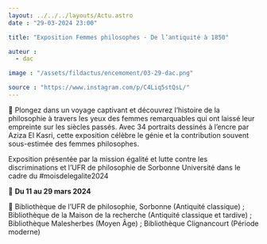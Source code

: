 ```yaml
---
layout: ../../../layouts/Actu.astro
date : "29-03-2024 23:00"

title: "Exposition Femmes philosophes - De l’antiquité à 1850"

auteur :
  - dac

image : "/assets/fildactus/encemoment/03-29-dac.png"

source : "https://www.instagram.com/p/C4Liq5stQsL/"
---
```


📝 Plongez dans un voyage captivant et découvrez l’histoire de la philosophie à travers les yeux des femmes remarquables qui ont laissé leur empreinte sur les siècles passés. Avec 34 portraits dessinés à l’encre par Aziza El Kasri, cette exposition célèbre le génie et la contribution souvent sous-estimée des femmes philosophes.

Exposition présentée par la mission égalité et lutte contre les discriminations et l’UFR de philosophie de Sorbonne Université dans le cadre du #moisdelegalite2024

📅 __Du 11 au 29 mars 2024__

📍 Bibliothèque de l’UFR de philosophie, Sorbonne (Antiquité classique) ; Bibliothèque de la Maison de la recherche (Antiquité classique et tardive) ; Bibliothèque Malesherbes (Moyen Âge) ; Bibliothèque Clignancourt (Période moderne)
